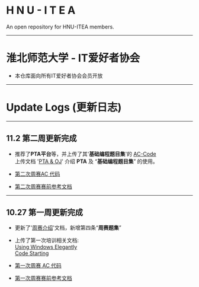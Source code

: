 # H N U - I T E A
  An open repository for HNU-ITEA members.

---

# 淮北师范大学 - IT爱好者协会  
- 本仓库面向所有IT爱好者协会会员开放

--- 

# Update Logs (更新日志)

---

## 11.2 第二周更新完成

- 推荐了**PTA平台**等，并上传了其'**基础编程题目集**'的 [AC-Code][BasicProgramming]  
  上传文档 '[PTA & OJ][PTA&OJ]' 介绍 **PTA** 及 “**基础编程题目集**” 的使用。

- [第二次周赛AC 代码][2ndAC-Code]
 
- [第二次周赛赛前参考文档][2ndPreview]


---

## 10.27 第一周更新完成

- 更新了'[周赛介绍][IntroWPC]'文档，新增第四条“**周赛题集**”
  
- 上传了第一次培训相关文档:  
  [Using Windows Elegantly][UWE]  
  [Code Starting][CodeS]
  
- [第一次周赛 AC 代码][1stAC-Code]

- [第一次周赛赛前参考文档][1stPreview]






[PTA&OJ]: https://github.com/Class-17/HNU-ITEA/blob/master/Document/PTA%26OJ.pdf

[BasicProgramming]: https://github.com/Class-17/HNU-ITEA/tree/master/Basic_Programming

[2ndAC-Code]: https://github.com/Class-17/HNU-ITEA/tree/master/WPC/2nd-Halloween/AC-Code

[2ndPreview]: https://github.com/Class-17/HNU-ITEA/blob/master/WPC/2nd-Halloween/Preview.md


[IntroWPC]: https://github.com/Class-17/HNU-ITEA/blob/master/Introduction%20to%20WPC.md

[UWE]: https://github.com/Class-17/HNU-ITEA/blob/master/WPC/1st-Frost%20Descent/Training/Using%20Windows%20Elegantly.md

[CodeS]: https://github.com/Class-17/HNU-ITEA/blob/master/WPC/1st-Frost%20Descent/Training/Code%20Starting.md


[1stAC-Code]: https://github.com/Class-17/HNU-ITEA/tree/master/WPC/1st-Frost%20Descent/AC-Code

[1stPreview]: https://github.com/Class-17/HNU-ITEA/blob/master/WPC/1st-Frost%20Descent/Preview.md

